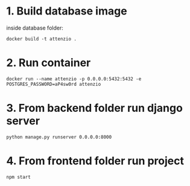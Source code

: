 
# 1. Build database image

inside database folder:

```
docker build -t attenzio .
```

# 2. Run container

```
docker run --name attenzio -p 0.0.0.0:5432:5432 -e POSTGRES_PASSWORD=aP4sw0rd attenzio
```

# 3. From backend folder run django server

```
python manage.py runserver 0.0.0.0:8000
```

# 4. From frontend folder run project 

```
npm start
```


